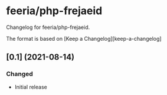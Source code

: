 # feeria/php-frejaeid

Changelog for feeria/php-frejaeid.

The format is based on [Keep a Changelog][keep-a-changelog]
<!-- and this project adheres to [Semantic Versioning][semantic-versioning]. -->

## [0.1] (2021-08-14)

### Changed
- Initial release
